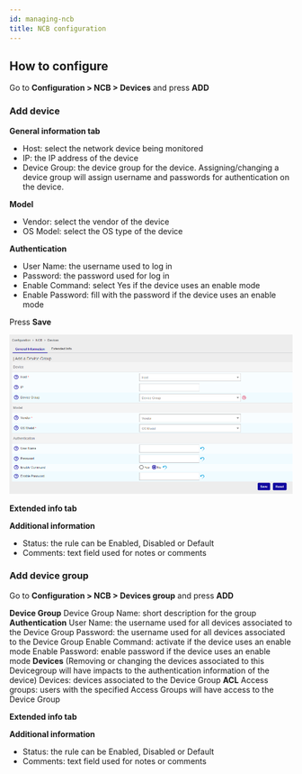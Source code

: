 ```yaml
---
id: managing-ncb
title: NCB configuration
---
```


## How to configure

Go to **Configuration > NCB > Devices** and press **ADD**

### Add device

**General information tab**

* Host: select the network device being monitored
* IP: the IP address of the device
* Device Group: the device group for the device. Assigning/changing a device group will assign username and passwords for authentication on the device.

**Model**

* Vendor: select the vendor of the device
* OS Model: select the OS type of the device

**Authentication**

* User Name: the username used to log in
* Password: the password used for log in
* Enable Command: select Yes if the device uses an enable mode
* Enable Password: fill with the password if the device uses an enable mode

Press **Save**

![image](../assets/ncb/ncb2.png)

**Extended info tab**

**Additional information**

* Status: the rule can be Enabled, Disabled or Default
* Comments: text field used for notes or comments

### Add device group

Go to **Configuration > NCB > Devices group** and press **ADD**

**Device Group**
Device Group Name: short description for the group
**Authentication**
User Name: the username used for all devices associated to the Device Group
Password: the username used for all devices associated to the Device Group
Enable Command: activate if the device uses an enable mode
Enable Password: enable password if the device uses an enable mode
**Devices** (Removing or changing the devices associated to this Devicegroup will have impacts to the authentication information of the device)
Devices: devices associated to the Device Group
**ACL**
Access groups: users with the specified Access Groups will have access to the Device Group

**Extended info tab**

**Additional information**

* Status: the rule can be Enabled, Disabled or Default
* Comments: text field used for notes or comments